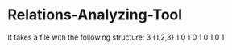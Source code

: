 # Relations-Analyzing-Tool

It takes a file with the following structure:
3
{1,2,3}
1 0 1
0 1 0
1 0 1
